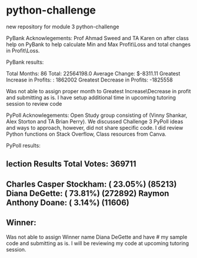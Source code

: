 # python-challenge
new repository for module 3 python-challenge

PyBank Acknowlegements: Prof Ahmad Sweed and TA Karen on after class help on PyBank to help calculate Min and Max Profit\Loss and total changes in Profit\Loss.

PyBank results:

Total Months: 86
Total: 22564198.0
Average Change: $-8311.11
Greatest Increase in Profits: : 1862002
Greatest Decrease in Profits: -1825558

Was not able to assign proper month to Greatest Increase\Decrease in profit and submitting as is. I have setup additional time in upcoming tutoring session to review code

PyPoll Acknowlegements: Open Study group consisting of (Vinny Shankar, Alex Storton and TA Brian Perry). We discussed Challenge 3 PyPoll ideas and ways to approach, however, did not share specific code. I did review Python functions on Stack Overflow, Class resources from Canva.

PyPoll results:

lection Results
Total Votes: 369711
-------------------------
Charles Casper Stockham: ( 23.05%) (85213)
Diana DeGette: ( 73.81%) (272892)
Raymon Anthony Doane: ( 3.14%) (11606)
-------------------------
Winner: 
-------------------------

Was not able to assign Winner name Diana DeGette and have # my sample code and submitting as is. I will be reviewing my code at upcoming tutoring session.